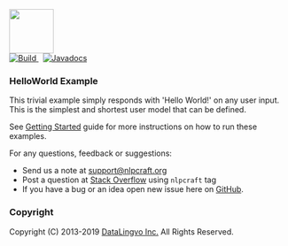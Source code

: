 <img src="https://nlpcraft.org/images/nlpcraft_logo_black.gif" height="80px">
<br>
<a href="https://travis-ci.org/vic64/nlpcraft#">
<img alt="Build" src="https://travis-ci.org/vic64/nlpcraft.svg?branch=master">
</a>&nbsp;
<a target="javadoc" href="https://javadoc.io/doc/org.nlpcraft/nlpcraft"><img src="https://javadoc.io/badge/org.nlpcraft/nlpcraft.svg" alt="Javadocs"></a>

### HelloWorld Example
This trivial example simply responds with 'Hello World!' on any user input.
This is the simplest and shortest user model that can be defined.
  
See [Getting Started](https://nlpcraft.org/getting-started.html) guide for more instructions on how to run these examples.

For any questions, feedback or suggestions:

 * Send us a note at [support@nlpcraft.org](mailto:support@nlpcraft.org)
 * Post a question at [Stack Overflow](https://stackoverflow.com/questions/ask) using <code>nlpcraft</code> tag
 * If you have a bug or an idea open new issue here on [GitHub](https://github.com/vic64/nlpcraft/issues).

### Copyright
Copyright (C) 2013-2019 [DataLingvo Inc.](https://www.datalingvo.com) All Rights Reserved.


